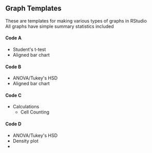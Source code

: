 ## Graph Templates
These are templates for making various types of graphs in RStudio \
All graphs have simple summary statistics included

#### Code A 
- Student's t-test
- Aligned bar chart
#### Code B 
- ANOVA/Tukey's HSD
- Aligned bar chart
#### Code C 
- Calculations
  - Cell Counting
#### Code D 
- ANOVA/Tukey's HSD
- Density plot
- 
